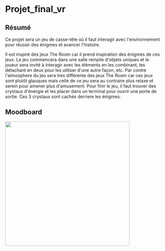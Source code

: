 # Projet_final_vr

## Résumé

Ce projet sera un jeu de casse-tête oû il faut interagir avec l'environnement pour réussir des énigmes et avancer l'histoire.

Il est inspiré des jeux The Room car il prend inspiration des énigmes de ces jeux.
Le jeu commencera dans une salle remplie d'objets uniques et le joueur sera invité à interagir avec les éléments en les combinant, les détachant en deux pour les utiliser d'une autre façon, etc.
Par contre l'atmosphere du jeu sera tres différente des jeux The Room car ces jeux sont plutôt glauques mais celle de ce jeu sera au contraire plus relaxe et serein pour amener plus d'amusement.
Pour finir le jeu, il faut trouver des crystaux d'énergie et les placer dans un terminal pour ouvrir une porte de sortie. Ces 3 crystaux sont cachés derriere les énigmes.

## Moodboard

<img src="medias/" style="width: 400px;"></img>
